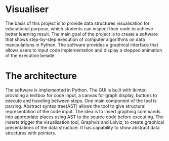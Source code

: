 # Visualiser
The basis of this project is to provide data structures visualisation for educational purpose, which students can inspect their code to achieve better learning result.  The main goal of the project is to create a software that shows step-by-step execution of computer algorithms on data manipulations in Python.  The software provides a graphical interface that allows users to input code implementation and display a stepped animation of the execution beside.

# The architecture
The software is implemented in Python.  The GUI is built with tkinter, providing a textbox for code input, a canvas for graph display, buttons to execute and traveling between steps.  One main component of the tool is parsing.  Abstract syntax tree(AST) allows the tool to give structural representation of the code input.  The idea is to insert graphing commands into appropriate places using AST to the source code before executing.  The inserts trigger the visualisation tool, Graphviz and Lolviz, to create graphical presentations of the data structure.  It has capability to show abstract data structures with pointers.
